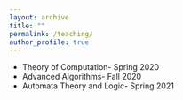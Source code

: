 ```yaml
---
layout: archive
title: ""
permalink: /teaching/
author_profile: true
---
```


- Theory of Computation- Spring 2020
- Advanced Algorithms- Fall 2020
- Automata Theory and Logic- Spring 2021
